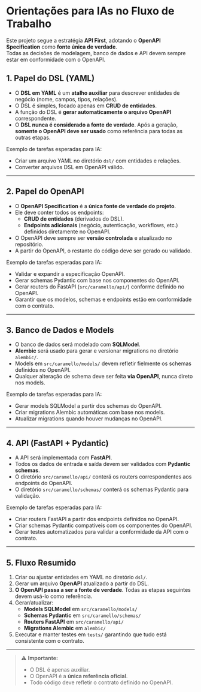 # Orientações para IAs no Fluxo de Trabalho

Este projeto segue a estratégia **API First**, adotando o **OpenAPI Specification** como **fonte única de verdade**.  
Todas as decisões de modelagem, banco de dados e API devem sempre estar em conformidade com o OpenAPI.  

## 1. Papel do DSL (YAML)
- O **DSL em YAML** é um **atalho auxiliar** para descrever entidades de negócio (nome, campos, tipos, relações).  
- O DSL é simples, focado apenas em **CRUD de entidades**.  
- A função do DSL é **gerar automaticamente o arquivo OpenAPI** correspondente.  
- O **DSL nunca é considerado a fonte de verdade**. Após a geração, **somente o OpenAPI deve ser usado** como referência para todas as outras etapas.  

Exemplo de tarefas esperadas para IA:  
- Criar um arquivo YAML no diretório `dsl/` com entidades e relações.  
- Converter arquivos DSL em OpenAPI válido.  

---

## 2. Papel do OpenAPI
- O **OpenAPI Specification** é a **única fonte de verdade do projeto**.  
- Ele deve conter todos os endpoints:  
  - **CRUD de entidades** (derivados do DSL).  
  - **Endpoints adicionais** (negócio, autenticação, workflows, etc.) definidos diretamente no OpenAPI.  
- O OpenAPI deve sempre ser **versão controlada** e atualizado no repositório.  
- A partir do OpenAPI, o restante do código deve ser gerado ou validado.  

Exemplo de tarefas esperadas para IA:  
- Validar e expandir a especificação OpenAPI.  
- Gerar schemas Pydantic com base nos componentes do OpenAPI.  
- Gerar routers do FastAPI (`src/caramello/api/`) conforme definido no OpenAPI.  
- Garantir que os modelos, schemas e endpoints estão em conformidade com o contrato.  

---

## 3. Banco de Dados e Models
- O banco de dados será modelado com **SQLModel**.  
- **Alembic** será usado para gerar e versionar migrations no diretório `alembic/`.  
- Models em `src/caramello/models/` devem refletir fielmente os schemas definidos no OpenAPI.  
- Qualquer alteração de schema deve ser feita **via OpenAPI**, nunca direto nos models.  

Exemplo de tarefas esperadas para IA:  
- Gerar models SQLModel a partir dos schemas do OpenAPI.  
- Criar migrations Alembic automáticas com base nos models.  
- Atualizar migrations quando houver mudanças no OpenAPI.  

---

## 4. API (FastAPI + Pydantic)
- A API será implementada com **FastAPI**.  
- Todos os dados de entrada e saída devem ser validados com **Pydantic schemas**.  
- O diretório `src/caramello/api/` conterá os routers correspondentes aos endpoints do OpenAPI.  
- O diretório `src/caramello/schemas/` conterá os schemas Pydantic para validação.  

Exemplo de tarefas esperadas para IA:  
- Criar routers FastAPI a partir dos endpoints definidos no OpenAPI.  
- Criar schemas Pydantic compatíveis com os componentes do OpenAPI.  
- Gerar testes automatizados para validar a conformidade da API com o contrato.  

---

## 5. Fluxo Resumido
1. Criar ou ajustar entidades em YAML no diretório `dsl/`.  
2. Gerar um arquivo **OpenAPI** atualizado a partir do DSL.  
3. **O OpenAPI passa a ser a fonte de verdade**. Todas as etapas seguintes devem usá-lo como referência.  
4. Gerar/atualizar:  
   - **Models SQLModel** em `src/caramello/models/`  
   - **Schemas Pydantic** em `src/caramello/schemas/`  
   - **Routers FastAPI** em `src/caramello/api/`  
   - **Migrations Alembic** em `alembic/`  
5. Executar e manter testes em `tests/` garantindo que tudo está consistente com o contrato.  

---

> ⚠️ **Importante:**  
> - O DSL é apenas auxiliar.  
> - O OpenAPI é a **única referência oficial**.  
> - Todo código deve refletir o contrato definido no OpenAPI.  
